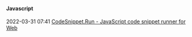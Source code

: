 ####  Javascript

2022-03-31 07:41 [CodeSnippet.Run - JavaScript code snippet runner for Web](https://www.codesnippet.run/?ref=producthunt)



